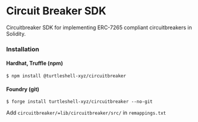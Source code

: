# Circuit Breaker SDK

Circuitbreaker SDK for implementing ERC-7265 compliant circuitbreakers in Solidity.

### Installation

#### Hardhat, Truffle (npm)

```
$ npm install @turtleshell-xyz/circuitbreaker
```

#### Foundry (git)

```
$ forge install turtleshell-xyz/circuitbreaker --no-git
```

Add `circuitbreaker/=lib/circuitbreaker/src/` in `remappings.txt`

